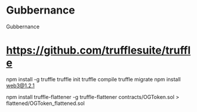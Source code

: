 # Gubbernance
Gubbernance


# https://github.com/trufflesuite/truffle
npm install -g truffle
truffle init
truffle compile
truffle migrate
npm install web3@1.2.1

npm install truffle-flattener -g
truffle-flattener contracts/OGToken.sol > flattened/OGToken_flattened.sol
